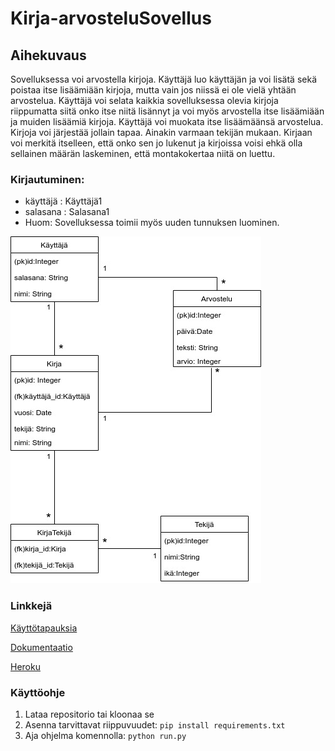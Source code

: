 # Kirja-arvosteluSovellus

## Aihekuvaus

Sovelluksessa voi arvostella kirjoja. Käyttäjä luo käyttäjän ja voi lisätä sekä poistaa itse lisäämiään kirjoja, mutta vain jos niissä ei ole vielä yhtään arvostelua. Käyttäjä voi selata kaikkia sovelluksessa olevia kirjoja riippumatta siitä onko itse niitä lisännyt ja voi myös arvostella itse lisäämiään ja muiden lisäämiä kirjoja. Käyttäjä voi muokata itse lisäämäänsä arvostelua. Kirjoja voi järjestää jollain tapaa. Ainakin varmaan tekijän mukaan. Kirjaan voi merkitä itselleen, että onko sen jo lukenut ja kirjoissa voisi ehkä olla sellainen määrän laskeminen, että montakokertaa niitä on luettu.

### Kirjautuminen:
* käyttäjä : Käyttäjä1
* salasana : Salasana1
* Huom: Sovelluksessa toimii myös uuden tunnuksen luominen.

![Tietokantakaavio](https://github.com/NiinaM/Kirja-arvosteluSovellus/blob/master/documentation/Tietokantakaavio%202.jpg)


### Linkkejä

[Käyttötapauksia](https://github.com/NiinaM/Kirja-arvosteluSovellus/blob/master/documentation/userstory.md)

[Dokumentaatio](https://github.com/NiinaM/Kirja-arvosteluSovellus/tree/master/documentation)

[Heroku](https://kirjaarvostelusovellus.herokuapp.com/)


### Käyttöohje

1. Lataa repositorio tai kloonaa se
2. Asenna tarvittavat riippuvuudet: 
    ```pip install requirements.txt```
3. Aja ohjelma komennolla: ```python run.py```